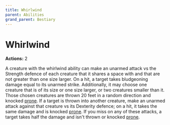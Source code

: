 ```yaml
---
title: Whirlwind
parent: Abilities
grand_parent: Bestiary
---
```


# Whirlwind
**Actions:** 2

A creature with the whirlwind ability can make an unarmed attack vs the Strength defence of each creature that it shares a space with and that are not greater than one size larger. On a hit, a target takes bludgeoning damage equal to its unarmed strike. Additionally, it may choose one creature that is of its size or one size larger, or two creatures smaller than it. Those chosen creatures are thrown 20 feet in a random direction and knocked [prone](https://stormchaserroleplaying.com/stormchaserRPG/Conditions/Prone/). If a target is thrown into another creature, make an unarmed attack against that creature vs its Dexterity defence; on a hit, it takes the same damage and is knocked [prone](https://stormchaserroleplaying.com/stormchaserRPG/Conditions/Prone/). If you miss on any of these attacks, a target takes half the damage and isn't thrown or knocked [prone](https://stormchaserroleplaying.com/stormchaserRPG/Conditions/Prone/).
